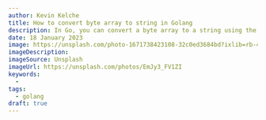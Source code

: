 ```yaml
---
author: Kevin Kelche
title: How to convert byte array to string in Golang
description: In Go, you can convert a byte array to a string using the `string()` function. This function takes a byte array as an argument and returns a string. You can also use the `fmt.Sprintf()` function to convert a byte array to a string.
date: 18 January 2023
image: https://unsplash.com/photo-1671738423108-32c0ed3684bd?ixlib=rb-4.0.3&ixid=MnwxMjA3fDB8MHxwaG90by1wYWdlfHx8fGVufDB8fHx8&auto=format&fit=crop&w=1032&q=80
imageDescription:
imageSource: Unsplash
imageUrl: https://unsplash.com/photos/EmJy3_FV1ZI
keywords:
  -
tags:
  - golang
draft: true
---
```

